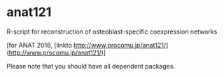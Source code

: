 # anat121
R-script for reconstruction of osteoblast-specific coexpression networks 

[for ANAT 2016, [linkto http://www.procomu.jp/anat121/]
(http://www.procomu.jp/anat121/)]

Please note that you should have all dependent packages.

